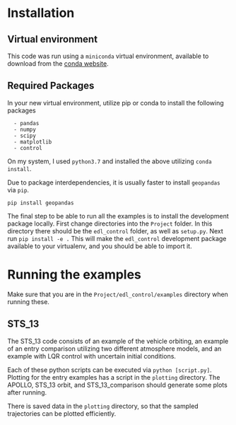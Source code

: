 # Installation

## Virtual environment
This code was run using a `miniconda` virtual environment, available to 
download from the [conda website](https://docs.conda.io/en/latest/miniconda.html).

## Required Packages
In your new virtual environment, utilize pip or conda to install the following packages
```` 
  - pandas
  - numpy
  - scipy
  - matplotlib
  - control
````

On my system, I used `python3.7` and installed the above utilizing `conda install`.

Due to package interdependencies, it is usually faster to install `geopandas` via `pip`. 

`pip install geopandas`

The final step to be able to run all the examples is to install the development package locally. First change directories
into the `Project` folder. In this directory there should be the `edl_control` folder, as well as `setup.py`. Next run `pip install -e .`
This will make the `edl_control` development package available to your virtualenv, and you should be able to import it. 

# Running the examples
Make sure that you are in the `Project/edl_control/examples` directory when running these.

## STS_13

The STS_13 code consists of an example of the vehicle orbiting, an example of an entry comparison 
utilizing two different atmosphere models, and an example with LQR control with uncertain initial conditions.

Each of these python scripts can be executed via `python [script.py]`. Plotting for the entry examples has a script in 
the `plotting` directory. The APOLLO, STS_13 orbit, and STS_13_comparison should generate some plots after running.

There is saved data in the `plotting` directory, so that the sampled trajectories can be plotted efficiently.




